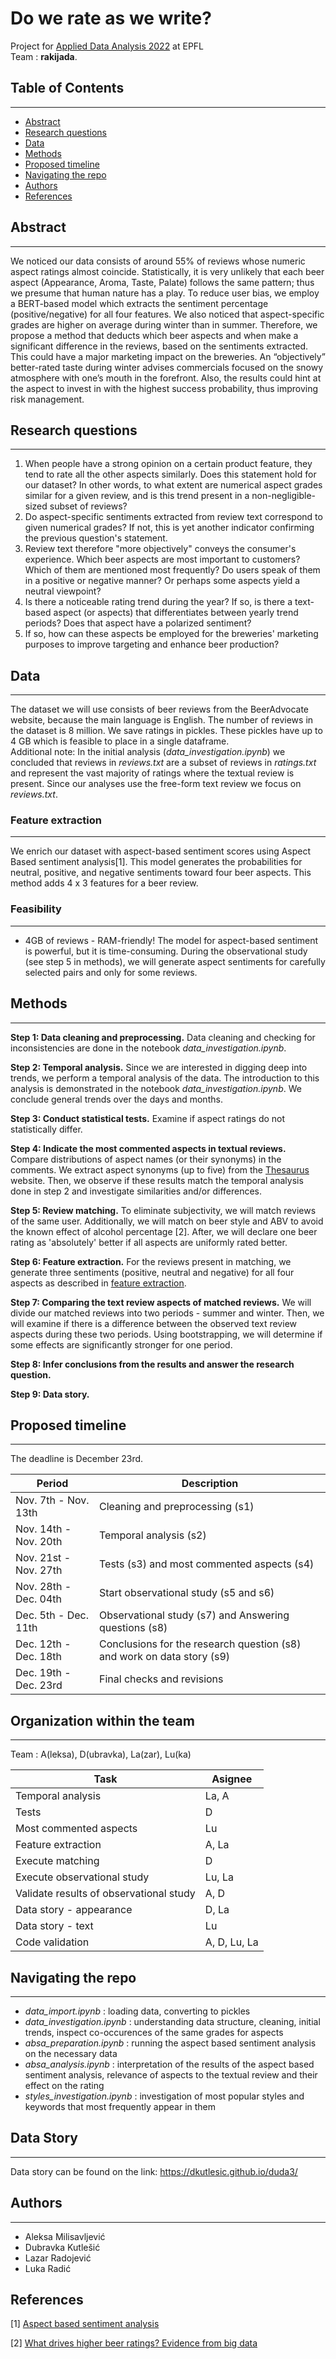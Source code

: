 

# Do we rate as we write?

Project for [Applied Data Analysis 2022](https://dlab.epfl.ch/teaching/fall2022/cs401/) at EPFL <br>
Team : **rakijada**.


## Table of Contents
---
- [Abstract](#abstract)
- [Research questions](#research-questions)
- [Data](#data)
- [Methods](#methods)
- [Proposed timeline](#proposed-timeline)
- [Navigating the repo](#navigating-the-repo)
- [Authors](#authors)
- [References](#references)

## Abstract
---

We noticed our data consists of around 55% of reviews whose numeric aspect ratings almost coincide. Statistically, it is very unlikely that each beer aspect (Appearance, Aroma, Taste, Palate) follows the same pattern; thus we presume that human nature has a play. To reduce user bias, we employ a BERT-based model which extracts the sentiment percentage (positive/negative) for all four features. We also noticed that aspect-specific grades are higher on average during winter than in summer. Therefore, we propose a method that deducts which beer aspects and when make a significant difference in the reviews, based on the sentiments extracted. This could have a major marketing impact on the breweries. An “objectively” better-rated taste during winter advises commercials focused on the snowy atmosphere with one’s mouth in the forefront. Also, the results could hint at the aspect to invest in with the highest success probability, thus improving risk management.

## Research questions
---

1. When people have a strong opinion on a certain product feature, they tend to rate all the other aspects similarly. Does this statement hold for our dataset? In other words, to what extent are numerical aspect grades similar for a given review, and is this trend present in a non-negligible-sized subset of reviews?
2. Do aspect-specific sentiments extracted from review text correspond to given numerical grades? If not, this is yet another indicator confirming the previous question's statement.
3. Review text therefore "more objectively" conveys the consumer's experience. Which beer aspects are most important to customers? Which of them are mentioned most frequently? Do users speak of them in a positive or negative manner? Or perhaps some aspects yield a neutral viewpoint?
4. Is there a noticeable rating trend during the year? If so, is there a text-based aspect (or aspects) that differentiates between yearly trend periods? Does that aspect have a polarized sentiment?
5. If so, how can these aspects be employed for the breweries' marketing purposes to improve targeting and enhance beer production?

## Data
---

The dataset we will use consists of beer reviews from the BeerAdvocate website, because the main language is English. The number of reviews in the dataset is 8 million. We save ratings in pickles. These pickles have up to 4 GB which is feasible to place in a single dataframe.  
Additional note: In the initial analysis (_data_investigation.ipynb_) we concluded that reviews in _reviews.txt_ are a subset of reviews in _ratings.txt_ and represent the vast majority of ratings where the textual review is present. Since our analyses use the free-form text review we focus on _reviews.txt_.

### Feature extraction
---
We enrich our dataset with aspect-based sentiment scores using Aspect Based sentiment analysis[1]. This model generates the probabilities for neutral, positive, and negative sentiments toward four beer aspects. This method adds 4 x 3 features for a beer review. 

<!-- The motivation for generating the sentiments: 
- It helps us understand what aspects are commented more. The positivity/negativity shows that people are not neutral about the aspect!
- We demonstrated with the examples (in the notebook _data_investigation.ipynb_) that scores for an aspect sometimes differ from the user grade for that aspect because, indeed, the user has a different comment than the grade they gave.
- It maps free-text review which is hard to work with to numbers which we are interested in. -->

### Feasibility
---
- 4GB of reviews - RAM-friendly! The model for aspect-based sentiment is powerful, but it is time-consuming. During the observational study (see step 5 in methods), we will generate aspect sentiments for carefully selected pairs and only for some reviews.

## Methods
---

**Step 1: Data cleaning and preprocessing.**
Data cleaning and checking for inconsistencies are done in the notebook _data_investigation.ipynb_.

**Step 2: Temporal analysis.** Since we are interested in digging deep into trends, we perform a temporal analysis of the data. The introduction to this analysis is demonstrated in the notebook _data_investigation.ipynb_. We conclude general trends over the days and months.

**Step 3: Conduct statistical tests.** Examine if aspect ratings do not statistically differ.

**Step 4: Indicate the most commented aspects in textual reviews.** Compare distributions of aspect names (or their synonyms) in the comments. We extract aspect synonyms (up to five) from the [Thesaurus](https://www.thesaurus.com/) website. Then, we observe if these results match the temporal analysis done in step 2 and investigate similarities and/or differences.

**Step 5: Review matching.** To eliminate subjectivity, we will match reviews of the same user. Additionally, we will match on beer style and ABV to avoid the known effect of alcohol percentage [2]. After, we will declare one beer rating as 'absolutely' better if all aspects are uniformly rated better. 

**Step 6: Feature extraction.** For the reviews present in matching, we generate three sentiments (positive, neutral and negative) for all four aspects as described in [feature extraction](#feature-extraction).

**Step 7: Comparing the text review aspects of matched reviews.** We will divide our matched reviews into two periods - summer and winter. Then, we will examine if there is a difference between the observed text review aspects during these two periods. Using bootstrapping, we will determine if some effects are significantly stronger for one period.

**Step 8: Infer conclusions from the results and answer the research question.** 

**Step 9: Data story.**

## Proposed timeline
---
The deadline is December 23rd.

| Period                 | Description               |
| ---------------------- | ------------------------- |
| Nov. 7th - Nov. 13th | Cleaning and preprocessing (s1) |
| Nov. 14th - Nov. 20th | Temporal analysis (s2) |
| Nov. 21st - Nov. 27th | Tests (s3) and most commented aspects (s4) |
| Nov. 28th - Dec. 04th   | Start observational study (s5 and s6) |
| Dec. 5th -  Dec. 11th   |   Observational study (s7) and Answering questions (s8) |
| Dec. 12th -  Dec. 18th   | Conclusions for the research question (s8) and work on data story (s9) |
| Dec. 19th -  Dec. 23rd   |   Final checks and revisions |

## Organization within the team
---

Team : A(leksa), D(ubravka), La(zar), Lu(ka)

| Task                 | Asignee               |
| ---------------------- | ------------------------- |
| Temporal analysis | La, A |
| Tests | D |
| Most commented aspects | Lu |
| Feature extraction | A, La |
| Execute matching | D |
| Execute observational study | Lu, La |
| Validate results of observational study  | A, D |
| Data story - appearance | D, La |
| Data story - text | Lu |
| Code validation  | A, D, Lu, La |

## Navigating the repo
---
- _data_import.ipynb_ : loading data, converting to pickles
- _data_investigation.ipynb_ : understanding data structure, cleaning, initial trends, inspect co-occurences of the same grades for aspects
- _absa_preparation.ipynb_ : running the aspect based sentiment analysis on the necessary data
- _absa_analysis.ipynb_ : interpretation of the results of the aspect based sentiment analysis, relevance of aspects to the textual review and their effect on the rating
- _styles_investigation.ipynb_ : investigation of most popular styles and keywords that most frequently appear in them 

## Data Story
---

Data story can be found on the link: https://dkutlesic.github.io/duda3/

## Authors
---
- Aleksa Milisavljević
- Dubravka Kutlešić
- Lazar Radojević
- Luka Radić

## References
[1] [Aspect based sentiment analysis](https://github.com/ScalaConsultants/Aspect-Based-Sentiment-Analysis)

[2] [What drives higher beer ratings? Evidence from big data](http://www.theibfr2.com/RePEc/ibf/ijmmre/ijmmr-v15n1-2022/IJMMR-V15N1-2022-1.pdf)
